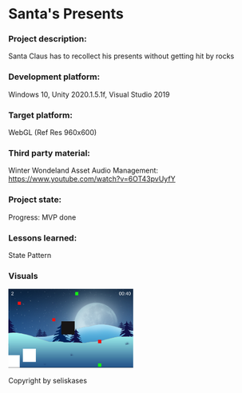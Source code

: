 # Santa's Presents

### Project description: 
Santa Claus has to recollect his presents without getting hit by rocks

### Development platform: 
Windows 10, Unity 2020.1.5.1f, Visual Studio 2019

### Target platform: 
WebGL (Ref Res 960x600)

### Third party material: 
Winter Wondeland Asset
Audio Management: https://www.youtube.com/watch?v=6OT43pvUyfY

### Project state: 
Progress: MVP done

### Lessons learned:
State Pattern

### Visuals
<div>
<img src="./Screenshots/Screenshot_01.PNG" width="250">
</div>

Copyright by seliskases
